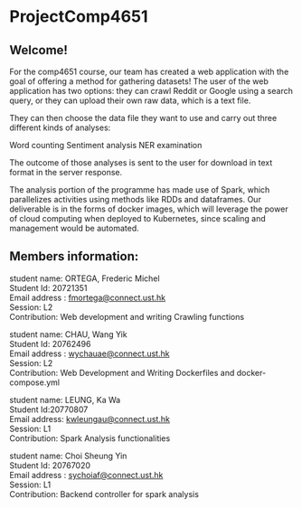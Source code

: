 # ProjectComp4651

## Welcome!

For the comp4651 course, our team has created a web application with the goal of offering a method for gathering datasets! The user of the web application has two options: they can crawl Reddit or Google using a search query, or they can upload their own raw data, which is a text file.

They can then choose the data file they want to use and carry out three different kinds of analyses:

Word counting
Sentiment analysis
NER examination

The outcome of those analyses is sent to the user for download in text format in the server response.

The analysis portion of the programme has made use of Spark, which parallelizes activities using methods like RDDs and dataframes.
Our deliverable is in the forms of docker images, which will leverage the power of cloud computing when deployed to Kubernetes, since scaling and management would be automated.

## Members information:

student name: ORTEGA, Frederic Michel  
Student Id: 20721351  
Email address : fmortega@connect.ust.hk  
Session: L2  
Contribution: Web development and writing Crawling functions 

student name: CHAU, Wang Yik  
Student Id: 20762496  
Email address : wychauae@connect.ust.hk  
Session: L2  
Contribution: Web Development and Writing Dockerfiles and docker-compose.yml

student name: LEUNG, Ka Wa  
Student Id:20770807  
Email address: kwleungau@connect.ust.hk  
Session: L1  
Contribution: Spark Analysis functionalities  

student name: Choi Sheung Yin  
Student Id: 20767020  
Email address : sychoiaf@connect.ust.hk  
Session: L1  
Contribution:  Backend controller for spark analysis
